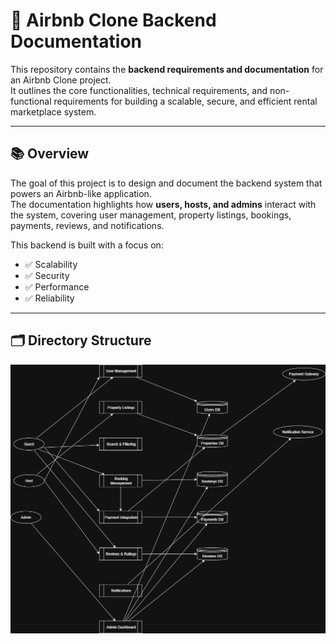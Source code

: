 
# 🏡 Airbnb Clone Backend Documentation

This repository contains the **backend requirements and documentation** for an Airbnb Clone project.  
It outlines the core functionalities, technical requirements, and non-functional requirements for building a scalable, secure, and efficient rental marketplace system.

---

## 📚 Overview

The goal of this project is to design and document the backend system that powers an Airbnb-like application.  
The documentation highlights how **users, hosts, and admins** interact with the system, covering user management, property listings, bookings, payments, reviews, and notifications.  

This backend is built with a focus on:
- ✅ Scalability  
- ✅ Security  
- ✅ Performance  
- ✅ Reliability  

---

## 🗂 Directory Structure
![Data Flow Diagram](data-flow.png)





